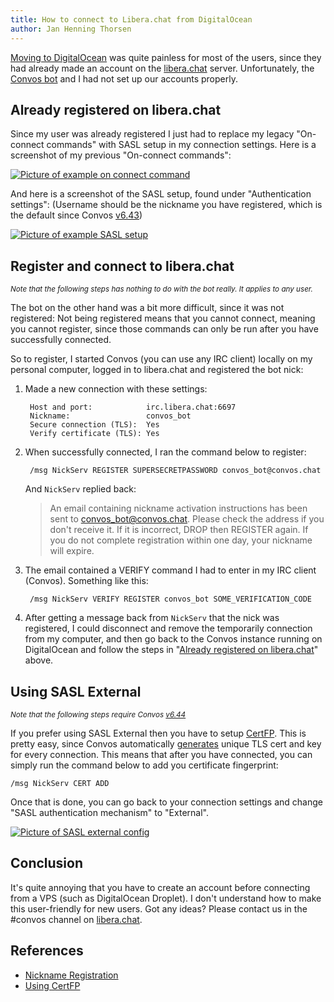 ```yaml
---
title: How to connect to Libera.chat from DigitalOcean
author: Jan Henning Thorsen
---
```


[Moving to DigitalOcean](/blog/2021/12/18/moving-convos-to-digitalocean) was
quite painless for most of the users, since they had already made an account on
the [libera.chat](https://libera.chat/) server. Unfortunately, the
[Convos bot](/doc/Convos/Plugin/Bot) and I had not set up our accounts properly.

## Already registered on libera.chat

Since my user was already registered I just had to replace my legacy
"On-connect commands" with SASL setup in my connection settings. Here is a
screenshot of my previous "On-connect commands":

[![Picture of example on connect command](/screenshots/2021-12-23-libera-legacy-on-connect-commands.jpg)](/screenshots/2021-12-23-libera-legacy-on-connect-commands.jpg)

And here is a screenshot of the SASL setup, found under "Authentication
settings": (Username should be the nickname you have registered, which is
the default since Convos [v6.43](https://github.com/convos-chat/convos/blob/v6.43/Changes#L3-L8))

[![Picture of example SASL setup](/screenshots/2021-12-23-libera-sasl-config.jpg)](/screenshots/2021-12-23-libera-sasl-config.jpg)

## Register and connect to libera.chat

<small><em>Note that the following steps has nothing to do with the bot really. It
applies to any user.</em></small>

The bot on the other hand was a bit more difficult, since it was not
registered: Not being registered means that you cannot connect, meaning you
cannot register, since those commands can only be run after you have
successfully connected.

So to register, I started Convos (you can use any IRC client) locally on my
personal computer, logged in to libera.chat and registered the bot nick:

1. Made a new connection with these settings:

        Host and port:            irc.libera.chat:6697
        Nickname:                 convos_bot
        Secure connection (TLS):  Yes
        Verify certificate (TLS): Yes

2. When successfully connected, I ran the command below to register:

        /msg NickServ REGISTER SUPERSECRETPASSWORD convos_bot@convos.chat

   And `NickServ` replied back:

   > An email containing nickname activation instructions has been sent to convos_bot@convos.chat.
   > Please check the address if you don't receive it. If it is incorrect, DROP then REGISTER again.
   > If you do not complete registration within one day, your nickname will expire.

3. The email contained a VERIFY command I had to enter in my IRC client (Convos).
   Something like this:

        /msg NickServ VERIFY REGISTER convos_bot SOME_VERIFICATION_CODE

4. After getting a message back from `NickServ` that the nick was registered,
   I could disconnect and remove the temporarily connection from my computer,
   and then go back to the Convos instance running on DigitalOcean and follow
   the steps in "[Already registered on libera.chat](#already-registered-on-liberachat)"
   above.

## Using SASL External

<small><em>Note that the following steps require Convos
<a href="https://github.com/convos-chat/convos/blob/v6.44/Changes#L3-L4">v6.44</a></em></small>

If you prefer using SASL External then you have to setup
[CertFP](https://libera.chat/guides/certfp). This is pretty easy, since Convos
automatically [generates](https://github.com/convos-chat/convos/blob/834a7dc05ad38b8ed611141044b81fd78363beec/lib/Convos/Util.pm#L54-L82)
unique TLS cert and key for every connection. This means that after you have
connected, you can simply run the command below to add you certificate
fingerprint:

    /msg NickServ CERT ADD

Once that is done, you can go back to your connection settings and change "SASL
authentication mechanism" to "External".

[![Picture of SASL external config](/screenshots/2021-12-23-sasl-external.jpg)](/screenshots/2021-12-23-sasl-external.jpg)

## Conclusion

It's quite annoying that you have to create an account before connecting from a
VPS (such as DigitalOcean Droplet). I don't understand how to make this
user-friendly for new users. Got any ideas? Please contact us in the #convos
channel on [libera.chat](irc://irc.libera.chat:6697/#convos).

## References

* [Nickname Registration](https://libera.chat/guides/registration)
* [Using CertFP](https://libera.chat/guides/certfp)
